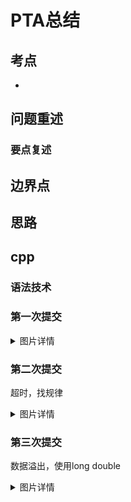 # PTA总结
## 考点
+ 


## 问题重述

### 要点复述

## 边界点

## 思路

## cpp

### 语法技术
### 第一次提交
<details><summary>图片详情</summary><img src="https://raw.githubusercontent.com/ednow/cloudimg/main/githubio/20210910150854.png" alt="找不到图片(Image not found)" onerror="this.onerror=null;this.src='https://gitee.com/ednow/cloudimg/raw/main/githubio/20210910150854.png';" /></details>

### 第二次提交
超时，找规律

<details><summary>图片详情</summary><img src="https://raw.githubusercontent.com/ednow/cloudimg/main/githubio/20210910152357.png" alt="找不到图片(Image not found)" onerror="this.onerror=null;this.src='https://gitee.com/ednow/cloudimg/raw/main/githubio/20210910152357.png';" /></details>

### 第三次提交
数据溢出，使用long double

<details><summary>图片详情</summary><img src="https://raw.githubusercontent.com/ednow/cloudimg/main/githubio/20210910152929.png" alt="找不到图片(Image not found)" onerror="this.onerror=null;this.src='https://gitee.com/ednow/cloudimg/raw/main/githubio/20210910152929.png';" /></details>